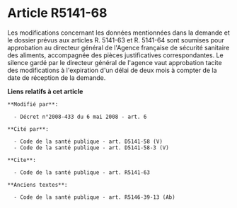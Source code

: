 # Article R5141-68

Les modifications concernant les données mentionnées dans la demande et le dossier prévus aux articles R. 5141-63 et R.
5141-64 sont soumises pour approbation au directeur général de l'Agence française de sécurité sanitaire des aliments,
accompagnée des pièces justificatives correspondantes. Le silence gardé par le directeur général de l'agence vaut approbation
tacite des modifications à l'expiration d'un délai de deux mois à compter de la date de réception de la demande.

**Liens relatifs à cet article**

	**Modifié par**:

	  - Décret n°2008-433 du 6 mai 2008 - art. 6

	**Cité par**:

	  - Code de la santé publique - art. D5141-58 (V)
	  - Code de la santé publique - art. D5141-58-3 (V)

	**Cite**:

	  - Code de la santé publique - art. R5141-63

	**Anciens textes**:

	  - Code de la santé publique - art. R5146-39-13 (Ab)
